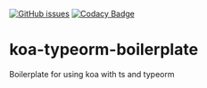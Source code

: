 [![GitHub issues](https://img.shields.io/github/issues/fadedDexofan/koa-typeorm-boilerplate.svg?style=flat-square)](https://github.com/fadedDexofan/koa-typeorm-boilerplate/issues)
[![Codacy Badge](https://api.codacy.com/project/badge/Grade/451cb07dc5e84535999de481b4383d8f)](https://www.codacy.com/app/fadedDexofan/koa-typeorm-boilerplate?utm_source=github.com&utm_medium=referral&utm_content=fadedDexofan/koa-typeorm-boilerplate&utm_campaign=Badge_Grade)

# koa-typeorm-boilerplate

Boilerplate for using koa with ts and typeorm
